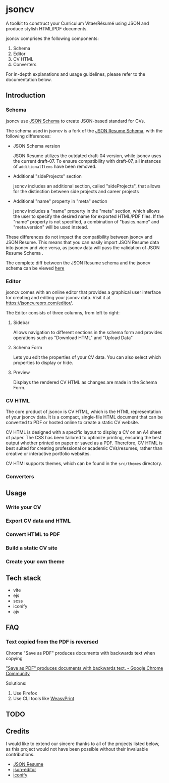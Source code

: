# jsoncv

A toolkit to construct your Curriculum Vitae/Résumé using JSON and produce stylish HTML/PDF documents.

jsoncv comprises the following components:
1. Schema
2. Editor
3. CV HTML
4. Converters

For in-depth explanations and usage guidelines, please refer to the documentation below.


## Introduction

### Schema

jsoncv use [JSON Schema](https://json-schema.org/) to create JSON-based standard for CVs.

The schema used in jsoncv is a fork of the [JSON Resume Schema](https://jsonresume.org/schema/),
with the following differences:

- JSON Schema version

    JSON Resume utilizes the outdated draft-04 version, while jsoncv uses the current draft-07. To ensure compatibility with draft-07, all instances of `additionalItems` have been removed.
- Additional "sideProjects" section

    jsoncv includes an additional section, called "sideProjects", that allows for the distinction between side projects and career projects
- Additional "name" property in "meta" section

    jsoncv includes a "name" property in the "meta" section, which allows the user to specify the desired name for exported HTML/PDF files. If the "name" property is not specified, a combination of "basics.name" and "meta.version" will be used instead.

These differences do not impact the compatibility between jsoncv and JSON Resume. This means that you can easily import JSON Resume data into jsoncv and vice versa, as jsoncv data will pass the validation of JSON Resume Schema .

The complete diff between the JSON Resume schema and the jsoncv schema can be viewed [here](https://github.com/reorx/jsoncv/compare/eabd65fd5a9a126e2de9e2955485c0dca4483c79...master#diff-3b8e847cb1664e291a7635b037a2f2bf831e1e9ce2d915fbfbba9ca77e2a1d1b)

### Editor

jsoncv comes with an online editor that provides a graphical user interface for creating and editing your jsoncv data.
Visit it at https://jsoncv.reorx.com/editor/.

The Editor consists of three columns, from left to right:

1. Sidebar

    Allows navigation to different sections in the schema form and provides operations such as "Download HTML" and "Upload Data"
2. Schema Form

    Lets you edit the properties of your CV data. You can also select which properties to display or hide.
3. Preview

    Displays the rendered CV HTML as changes are made in the Schema Form.


### CV HTML

The core product of jsoncv is CV HTML, which is the HTML representation of your jsoncv data.
It is a compact, single-file HTML document that can be converted to PDF or hosted online to create a static CV website.

CV HTML is designed with a specific layout to display a CV on an A4 sheet of paper.
The CSS has been tailored to optimize printing, ensuring the best output whether printed on paper or saved as a PDF.
Therefore, CV HTML is best suited for creating professional or academic CVs/resumes,
rather than creative or interactive portfolio websites.

CV HTMl supports themes, which can be found in the `src/themes` directory.

### Converters

## Usage


### Write your CV

### Export CV data and HTML

### Convert HTML to PDF

### Build a static CV site

### Create your own theme

## Tech stack

- vite
- ejs
- scss
- iconify
- ajv

## FAQ

### Text copied from the PDF is reversed

Chrome "Save as PDF" produces documents with backwards text when copying

["Save as PDF" produces documents with backwards text. - Google Chrome Community](https://support.google.com/chrome/thread/29061484/save-as-pdf-produces-documents-with-backwards-text?hl=en&dark=0)

Solutions:

1. Use Firefox
2. Use CLI tools like [WeasyPrint](https://github.com/Kozea/WeasyPrint)

## TODO

## Credits

I would like to extend our sincere thanks to all of the projects listed below, as this project would not have been possible without their invaluable contributions.

- [JSON Resume](https://jsonresume.org/)
- [json-editor](https://github.com/json-editor/json-editor)
- [iconify](https://iconify.design/)
